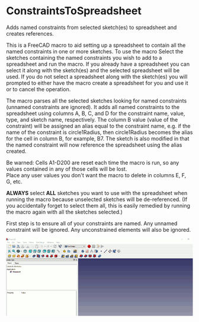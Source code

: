 # ConstraintsToSpreadsheet
Adds named constraints from selected sketch(es) to spreadsheet and creates references.

This is a FreeCAD macro to aid setting up a spreadsheet to contain all the named constraints in one or more sketches.  To use the macro 
Select the sketches containing the named constraints you wish to add to a spreadsheet and run the macro.  If you already have 
a spreadsheet you can select it along with the sketch(es) and the selected spreadsheet will be used.  If you do not select a 
spreadsheet along with the sketch(es) you will prompted to either have the macro create a spreadsheet for you and use it or to 
cancel the operation.

The macro parses all the selected sketches looking for named constraints (unnamed constraints are ignored).  It adds all named 
constraints to the spreadsheet using columns A, B, C, and D for the constraint name, value, type, and sketch name, respectively. 
The column B value (value of the constraint) will be assigned an alias equal to the constraint name, e.g. if the name of the 
constraint is circle1Radius, then circle1Radius becomes the alias for the cell in column B, for example, B7.  The sketch is 
also modified in that the named constraint will now reference the spreadsheet using the alias created.

Be warned: Cells A1-D200 are reset each time the macro is run, so any values contained in any of those cells will be lost.  
Place any user values you don't want the macro to delete in columns E, F, G, etc.

**ALWAYS** select **ALL** sketches you want to use with the spreadsheet when running the macro because unselected sketches 
will be de-referenced.  (If you accidentally forget to select them all, this is easily remedied by running the macro again 
with all the sketches selected.)

First step is to ensure all of your constraints are named.  Any unnamed constraint will be ignored.  Any unconstrained elements will also be ignored.

<img src="constraints-to-spreadsheet-optimized.gif" alt="animated gif">
